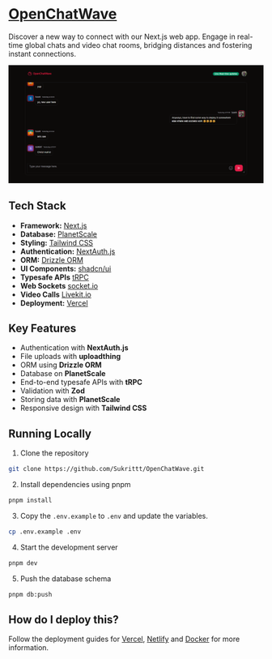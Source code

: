 # [OpenChatWave](https://open-chat-wave.vercel.app)
Discover a new way to connect with our Next.js web app. Engage in real-time global chats and video chat rooms, bridging distances and fostering instant connections.

[![OpenChatWave](./public/homepage-snapshot.png)](https://open-chat-wave.vercel.app)

## Tech Stack

- **Framework:** [Next.js](https://nextjs.org)
- **Database:** [PlanetScale](https://planetscale.com/)
- **Styling:** [Tailwind CSS](https://tailwindcss.com)
- **Authentication:** [NextAuth.js](https://next-auth.js.org/)
- **ORM:** [Drizzle ORM](https://orm.drizzle.team/)
- **UI Components:** [shadcn/ui](https://ui.shadcn.com)
- **Typesafe APIs** [tRPC](https://trpc.io/)
- **Web Sockets** [socket.io](https://socket.io/)
- **Video Calls** [Livekit.io](https://livekit.io/)
- **Deployment:** [Vercel](https://vercel.com/dashboard)

## Key Features

- Authentication with **NextAuth.js**
- File uploads with **uploadthing**
- ORM using **Drizzle ORM**
- Database on **PlanetScale**
- End-to-end typesafe APIs with **tRPC**
- Validation with **Zod**
- Storing data with **PlanetScale**
- Responsive design with **Tailwind CSS**

## Running Locally

1. Clone the repository

```bash
git clone https://github.com/Sukrittt/OpenChatWave.git
```

2. Install dependencies using pnpm

```bash
pnpm install
```

3. Copy the `.env.example` to `.env` and update the variables.

```bash
cp .env.example .env
```

4. Start the development server

```bash
pnpm dev
```

5. Push the database schema

```bash
pnpm db:push
```

## How do I deploy this?

Follow the deployment guides for [Vercel](https://create.t3.gg/en/deployment/vercel), [Netlify](https://create.t3.gg/en/deployment/netlify) and [Docker](https://create.t3.gg/en/deployment/docker) for more information.
